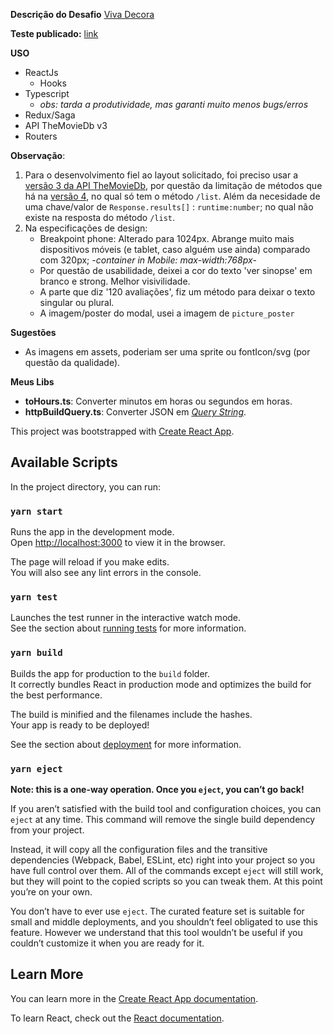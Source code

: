 
**Descrição do Desafio** [Viva Decora](https://github.com/vivadecora/projeto-front-end-vivadecora-nao-fazer-fork)

**Teste publicado:** [link](https://darkziul.github.io/vivadecora-challenge)

**USO**
* ReactJs
  * Hooks
* Typescript
  * _obs: tarda a produtividade, mas garanti muito menos bugs/erros_
* Redux/Saga
* API TheMovieDb v3
* Routers



**Observação**: 

1. Para o desenvolvimento fiel ao layout solicitado, foi preciso usar a [versão 3 da API TheMovieDb](https://developers.themoviedb.org/4/getting-started), por questão da limitação de métodos que há na [versão 4](https://developers.themoviedb.org/4/getting-started), no qual só tem o método `/list`. Além da necesidade de uma chave/valor de `Response.results[]` : `runtime:number`; no qual não existe na resposta do método `/list`.
2. Na especificações de design: 
   * Breakpoint phone: Alterado para 1024px. Abrange muito mais dispositivos móveis (e tablet, caso alguém use ainda) comparado com 320px; -_container in Mobile: max-width:768px_-
   * Por questão de usabilidade, deixei a cor do texto 'ver sinopse' em branco e strong. Melhor visivilidade.
   * A parte que diz '120 avaliações', fiz um método para deixar o texto singular ou plural.
   * A imagem/poster do modal, usei a imagem de `picture_poster`

**Sugestões**
* As imagens em assets, poderiam ser uma sprite ou fontIcon/svg (por questão da qualidade).


**Meus Libs**

* **toHours.ts**: Converter minutos em horas ou segundos em horas.
* **httpBuildQuery.ts**: Converter JSON em _[Query String](https://en.wikipedia.org/wiki/Query_string)_.


This project was bootstrapped with [Create React App](https://github.com/facebook/create-react-app).

## Available Scripts

In the project directory, you can run:

### `yarn start`

Runs the app in the development mode.<br />
Open [http://localhost:3000](http://localhost:3000) to view it in the browser.

The page will reload if you make edits.<br />
You will also see any lint errors in the console.

### `yarn test`

Launches the test runner in the interactive watch mode.<br />
See the section about [running tests](https://facebook.github.io/create-react-app/docs/running-tests) for more information.

### `yarn build`

Builds the app for production to the `build` folder.<br />
It correctly bundles React in production mode and optimizes the build for the best performance.

The build is minified and the filenames include the hashes.<br />
Your app is ready to be deployed!

See the section about [deployment](https://facebook.github.io/create-react-app/docs/deployment) for more information.

### `yarn eject`

**Note: this is a one-way operation. Once you `eject`, you can’t go back!**

If you aren’t satisfied with the build tool and configuration choices, you can `eject` at any time. This command will remove the single build dependency from your project.

Instead, it will copy all the configuration files and the transitive dependencies (Webpack, Babel, ESLint, etc) right into your project so you have full control over them. All of the commands except `eject` will still work, but they will point to the copied scripts so you can tweak them. At this point you’re on your own.

You don’t have to ever use `eject`. The curated feature set is suitable for small and middle deployments, and you shouldn’t feel obligated to use this feature. However we understand that this tool wouldn’t be useful if you couldn’t customize it when you are ready for it.

## Learn More

You can learn more in the [Create React App documentation](https://facebook.github.io/create-react-app/docs/getting-started).

To learn React, check out the [React documentation](https://reactjs.org/).
